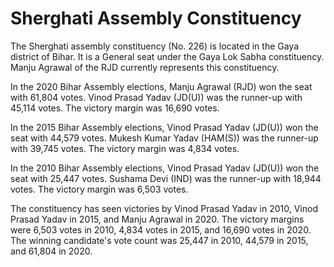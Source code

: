 # Sherghati Assembly Constituency

The Sherghati assembly constituency (No. 226) is located in the Gaya district of Bihar. It is a General seat under the Gaya Lok Sabha constituency. Manju Agrawal of the RJD currently represents this constituency.

In the 2020 Bihar Assembly elections, Manju Agrawal (RJD) won the seat with 61,804 votes. Vinod Prasad Yadav (JD(U)) was the runner-up with 45,114 votes. The victory margin was 16,690 votes.

In the 2015 Bihar Assembly elections, Vinod Prasad Yadav (JD(U)) won the seat with 44,579 votes. Mukesh Kumar Yadav (HAM(S)) was the runner-up with 39,745 votes. The victory margin was 4,834 votes.

In the 2010 Bihar Assembly elections, Vinod Prasad Yadav (JD(U)) won the seat with 25,447 votes. Sushama Devi (IND) was the runner-up with 18,944 votes. The victory margin was 6,503 votes.

The constituency has seen victories by Vinod Prasad Yadav in 2010, Vinod Prasad Yadav in 2015, and Manju Agrawal in 2020. The victory margins were 6,503 votes in 2010, 4,834 votes in 2015, and 16,690 votes in 2020. The winning candidate's vote count was 25,447 in 2010, 44,579 in 2015, and 61,804 in 2020.
